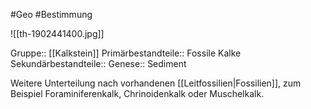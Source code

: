 #Geo #Bestimmung 

![[th-1902441400.jpg]]

Gruppe:: [[Kalkstein]]
Primärbestandteile:: Fossile Kalke
Sekundärbestandteile::
Genese:: Sediment

Weitere Unterteilung nach vorhandenen [[Leitfossilien|Fossilien]], 
zum Beispiel Foraminiferenkalk, Chrinoidenkalk oder Muschelkalk.
 


